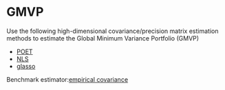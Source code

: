 # GMVP

Use the following high-dimensional covariance/precision matrix estimation methods to estimate the Global Minimum Variance Portfolio (GMVP)
- [POET](https://arxiv.org/pdf/1201.0175.pdf)
- [NLS](https://www.jstatsoft.org/article/view/v069i08)
- [glasso](https://scikit-learn.org/stable/modules/generated/sklearn.covariance.GraphicalLasso.html#sklearn.covariance.GraphicalLasso)

Benchmark estimator:[empirical covariance](https://scikit-learn.org/stable/modules/generated/sklearn.covariance.EmpiricalCovariance.html#sklearn.covariance.EmpiricalCovariance)
